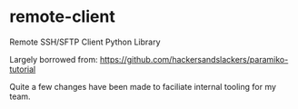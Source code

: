 # remote-client
Remote SSH/SFTP Client Python Library

Largely borrowed from: https://github.com/hackersandslackers/paramiko-tutorial

Quite a few changes have been made to faciliate internal tooling for my team. 
